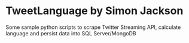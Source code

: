 # TweetLanguage by Simon Jackson

Some sample python scripts to scrape Twitter Streaming API, calculate language and persist data into SQL Server/MongoDB

